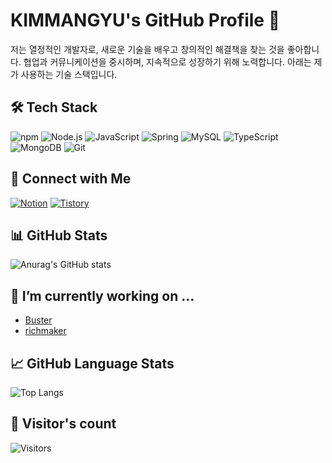 <!-- 타이틀과 소개 -->
# KIMMANGYU's GitHub Profile 🌟

저는 열정적인 개발자로, 새로운 기술을 배우고 창의적인 해결책을 찾는 것을 좋아합니다. 협업과 커뮤니케이션을 중시하며, 지속적으로 성장하기 위해 노력합니다. 아래는 제가 사용하는 기술 스택입니다.

## 🛠 Tech Stack
![npm](https://img.shields.io/badge/npm-CB3837.svg?style=for-the-badge&logo=npm&logoColor=white)
![Node.js](https://img.shields.io/badge/Node.js-43853D.svg?style=for-the-badge&logo=Node.js&logoColor=white)
![JavaScript](https://img.shields.io/badge/JavaScript-F7DF1E.svg?style=for-the-badge&logo=JavaScript&logoColor=black)
![Spring](https://img.shields.io/badge/Spring-6DB33F.svg?style=for-the-badge&logo=Spring&logoColor=white)
![MySQL](https://img.shields.io/badge/MySQL-4479A1.svg?style=for-the-badge&logo=MySQL&logoColor=white)
![TypeScript](https://img.shields.io/badge/TypeScript-3178C6.svg?style=for-the-badge&logo=TypeScript&logoColor=white)
![MongoDB](https://img.shields.io/badge/MongoDB-47A248.svg?style=for-the-badge&logo=MongoDB&logoColor=white)
![Git](https://img.shields.io/badge/Git-F05032.svg?style=for-the-badge&logo=git&logoColor=white)

## 🤝 Connect with Me
[![Notion](https://img.shields.io/badge/Notion-000000.svg?style=for-the-badge&logo=Notion&logoColor=white)](https://better-tachometer-013.notion.site/85d03d78f0d94c8283bfe5abb25df25c?pvs=4)
[![Tistory](https://img.shields.io/badge/Tistory-000000.svg?style=for-the-badge&logo=Tistory&logoColor=white)](https://kimmangyu.tistory.com/)

## 📊 GitHub Stats
![Anurag's GitHub stats](https://github-readme-stats.vercel.app/api?username=fierceCry&show_icons=true&theme=radical)

<!-- 여기에 최근 작업한 프로젝트 섹션을 추가할 수 있습니다 -->
## 🔭 I’m currently working on ...
- [Buster](https://github.com/fierceCry/wecode48th_Buster.git)
- [richmaker](https://github.com/fierceCry/wecode48th_richmaker_a.git)

<!-- GitHub 사용 언어 통계 -->
## 📈 GitHub Language Stats
![Top Langs](https://github-readme-stats.vercel.app/api/top-langs/?username=fierceCry&layout=compact&theme=radical)

<!-- 방문자 수 카운터 -->
## 👀 Visitor's count
![Visitors](https://visitor-badge.laobi.icu/badge?page_id=fierceCry.fierceCry)
